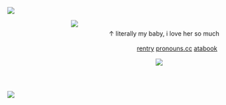 ![](https://file.garden/ZSD6qQh9SRsD-dy3/dividers/pink%20laces%20bottom.png)

  ㅤㅤㅤㅤㅤㅤㅤ       ㅤ       ㅤ       ㅤ ![](https://animota.net/cdn/shop/products/nendoroid-swacchao-jujutsu-kaisen-nobara-kugisaki-514531.jpg?v=1650507018)
  ㅤㅤㅤㅤㅤㅤㅤ    ㅤㅤㅤㅤㅤㅤㅤ    ㅤㅤㅤㅤㅤㅤㅤ   ㅤㅤㅤㅤㅤ                    ㅤ ㅤ ㅤㅤ                    ㅤ ㅤ      ㅤ       ㅤ       ㅤ      ㅤ       ㅤ       ㅤ       ㅤ  ↑ literally my baby, i love her so much

  ㅤㅤㅤㅤㅤㅤㅤ    ㅤㅤㅤㅤㅤㅤㅤ    ㅤㅤㅤㅤㅤㅤㅤㅤ   [rentry](https://rentry.co/itaafushikugi) [pronouns.cc](https://pronouns.cc/@itafushikugii) [atabook](https://itafushikugi.atabook.org/)ㅤ    

  ㅤㅤㅤㅤㅤㅤㅤ    ㅤㅤㅤㅤㅤㅤㅤ    ㅤㅤㅤㅤㅤㅤㅤ    ㅤㅤㅤ ㅤ![](https://komarev.com/ghpvc/?username=itafushikugi&color=ff69b4&label=+cuties!!+🌸)

ㅤㅤㅤㅤㅤㅤㅤ   ㅤㅤㅤㅤㅤㅤ    ㅤㅤㅤㅤㅤㅤㅤ        ㅤㅤㅤㅤㅤㅤㅤ    ㅤㅤㅤㅤㅤㅤㅤ   ㅤㅤㅤㅤㅤㅤ    ㅤㅤㅤㅤㅤㅤㅤ     
![](https://file.garden/ZSD6qQh9SRsD-dy3/dividers/pink%20laces%20top.png)
